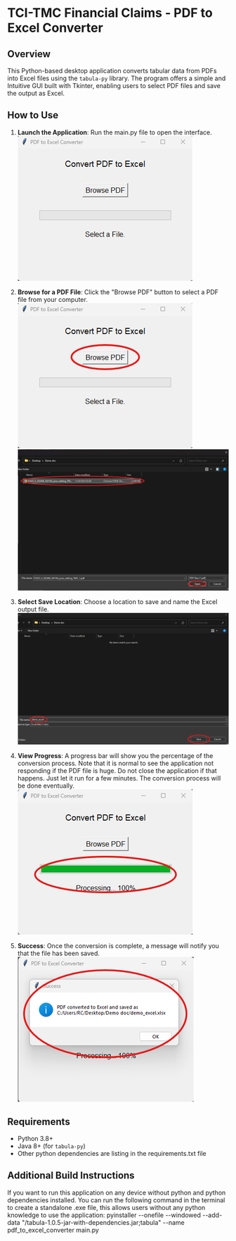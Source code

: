 # TCI-TMC Financial Claims - PDF to Excel Converter

## Overview
This Python-based desktop application converts tabular data from PDFs into Excel files using the `tabula-py` library. The program offers a simple and Intuitive GUI built with Tkinter, enabling users to select PDF files and save the output as Excel.

## How to Use

1. **Launch the Application**: Run the main.py file to open the interface.
   ![Launch](images/GUI.png)

2. **Browse for a PDF File**: Click the "Browse PDF" button to select a PDF file from your computer.
   ![Browse](images/Browse.png)
   ![Select](images/Select.png)

3. **Select Save Location**: Choose a location to save and name the Excel output file.
   ![Save Location](images/Save.png)

4. **View Progress**: A progress bar will show you the percentage of the conversion process. Note that it is normal to see the application not responding if the PDF file is huge. Do not close the application if that happens. Just let it run for a few minutes. The conversion process will be done eventually. 
   ![Progress](images/Progress.png)

5. **Success**: Once the conversion is complete, a message will notify you that the file has been saved.
   ![Success](images/Success.png)

## Requirements
- Python 3.8+
- Java 8+ (for `tabula-py`)
- Other python dependencies are listing in the requirements.txt file

## Additional Build Instructions
If you want to run this application on any device without python and python dependencies installed. You can run the following command in the terminal to create a standalone .exe file, this allows users without any python knowledge to use the application: pyinstaller --onefile --windowed --add-data "/tabula-1.0.5-jar-with-dependencies.jar;tabula" --name pdf_to_excel_converter main.py